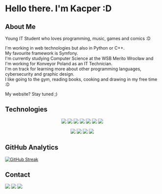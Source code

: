 # Hello there. I'm Kacper :D

## About Me

Young IT Student who loves programming, music, games and comics :D

I'm working in web technologies but also in Python or C++.\
My favourite framework is Symfony.\
I'm currently studying Computer Science at the WSB Merito Wrocław and I'm working for Konveyor Poland as an IT Technician.\
I'm on track for learning more about other programming languages, cybersecurity and graphic design.\
I like going to the gym, reading books, cooking and drawing in my free time :D

My website? Stay tuned ;)

## Technologies
<p align="center">
<img src="https://img.shields.io/badge/PYTHON-32ad4b?style=for-the-badge&logo=python&logoColor=ffffff&logoSize=30px"/>
<img src=https://img.shields.io/badge/C%2B%2B-4d8dc9?style=for-the-badge&logo=c%2B%2B&logoColor=ffffff&logoSize=30px/>
<img src=https://img.shields.io/badge/JAVASCRIPT-f0e918?style=for-the-badge&logoSize=30px&logo=javascript&logoColor=030302/>
<img src=https://img.shields.io/badge/HTML5-ff7105?style=for-the-badge&logo=html5&logoColor=ffffff&logoSize=30px/>
<img src=https://img.shields.io/badge/CSS-2ae85d?style=for-the-badge&logo=css3&logoColor=ffffff&logoSize=30px/>
<img src=https://img.shields.io/badge/SYMFONY-40734e?style=for-the-badge&logo=symfony&logoColor=ffffff&logoSize=30px/>
<img src=https://img.shields.io/badge/MYSQL-3d5ff5?style=for-the-badge&logo=mysql&logoColor=ffffff&logoSize=30px/>
</p>
<p align="center">
<img src=https://img.shields.io/badge/GIT-ff1428?style=for-the-badge&logo=git&logoColor=ffffff&logoSize=30px/>
<img src=https://img.shields.io/badge/GITHUB-242426?style=for-the-badge&logo=github&logoColor=ffffff&logoSize=30px/>
<img src=https://img.shields.io/badge/VISUAL%20STUDIO%20CODE-3838f5?style=for-the-badge&logo=visual-studio-code&logoColor=ffffff&logoSize=30px/>
<img src=https://img.shields.io/badge/PHOTOSHOP-272a73?style=for-the-badge&logo=adobe-photoshop&logoColor=ffffff&logoSize=30px/>
</p>


## GitHub Analytics

[![GitHub Streak](https://streak-stats.demolab.com?user=Panelinio&theme=shadow-blue)](https://git.io/streak-stats)

## Contact

<p align="left">
<a href="https://www.linkedin.com/in/kacper-twardowski-a7b0a42a3/"><img src="https://img.shields.io/badge/-Kacper%20Twardowski-0077B5?style=flat&logo=Linkedin&logoColor=white"/></a>
<a href="mailto:kacper.tw150@gmail.xom"><img src="https://img.shields.io/badge/-kacper.tw150@gmail.com-D14836?style=flat&logo=Gmail&logoColor=white"/></a>
<a href="https://instagram.com/kassper_inst"><img src="https://img.shields.io/badge/-@kassper_inst-E4405F?style=flat&logo=Instagram&logoColor=white"/></a>
</p>

